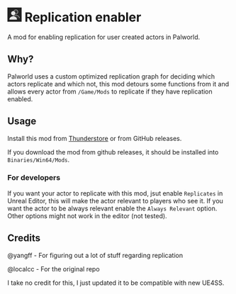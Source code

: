 # <img src="./assets/icon.png" alt="Replication enabler icon" width="32"> Replication enabler

A mod for enabling replication for user created actors in Palworld.

## Why?

Palworld uses a custom optimized replication graph for deciding which actors replicate and which not, this mod detours some functions from it and allows every actor from `/Game/Mods` to replicate if they have replication enabled.

## Usage

Install this mod from [Thunderstore](https://thunderstore.io/c/palworld/p/localcc/ReplicationEnabler/) or from GitHub releases.

If you download the mod from github releases, it should be installed into `Binaries/Win64/Mods`.

### For developers

If you want your actor to replicate with this mod, jsut enable `Replicates` in Unreal Editor, this will make the actor relevant to players who see it. If you want the actor to be always relevant enable the `Always Relevant` option. Other options might not work in the editor (not tested).


## Credits

@yangff - For figuring out a lot of stuff regarding replication

@localcc - For the original repo

I take no credit for this, I just updated it to be compatible with new UE4SS.
